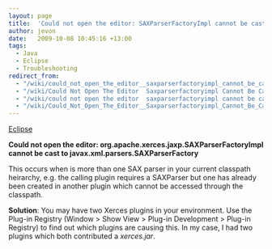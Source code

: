 ```yaml
---
layout: page
title:  'Could not open the editor: SAXParserFactoryImpl cannot be cast to SAXParserFactory'
author: jevon
date:   2009-10-08 10:45:16 +13:00
tags:
  - Java
  - Eclipse
  - Troubleshooting
redirect_from:
  - "/wiki/could_not_open_the_editor__saxparserfactoryimpl_cannot_be_cast_to_saxparserfactory"
  - "/wiki/Could Not Open The Editor  Saxparserfactoryimpl Cannot Be Cast To Saxparserfactory"
  - "/wiki/could not open the editor  saxparserfactoryimpl cannot be cast to saxparserfactory"
  - "/wiki/Could_Not_Open_The_Editor__Saxparserfactoryimpl_Cannot_Be_Cast_To_Saxparserfactory"
---
```


[Eclipse](Eclipse.md)

**Could not open the editor: org.apache.xerces.jaxp.SAXParserFactoryImpl cannot be cast to javax.xml.parsers.SAXParserFactory**

This occurs when is more than one SAX parser in your current classpath heirarchy, e.g. the calling plugin requires a SAXParser but one has already been created in another plugin which cannot be accessed through the classpath.

**Solution**: You may have two Xerces plugins in your environment. Use the Plug-in Registry (Window > Show View > Plug-in Development > Plug-in Registry) to find out which plugins are causing this. In my case, I had two plugins which both contributed a _xerces.jar_.
